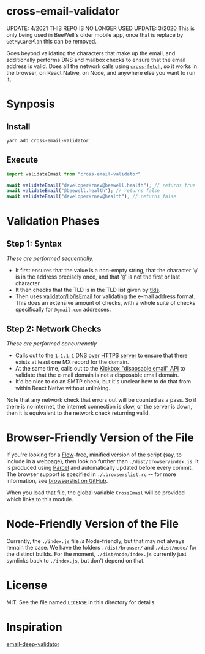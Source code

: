 # cross-email-validator
UPDATE: 4/2021 THIS REPO IS NO LONGER USED
UPDATE: 3/2020 This is only being used in BeeWell's older mobile app, once that is replace by `GetMyCarePlan` this can be removed.

Goes beyond validating the characters that make up the email, and additionally performs DNS and mailbox checks to ensure that the email address is valid. Does all the network calls using [`cross-fetch`](https://github.com/lquixada/cross-fetch), so it works in the browser, on React Native, on Node, and anywhere else you want to run it.

# Synposis

## Install

```bash
yarn add cross-email-validator
```

## Execute

```javascript
import validateEmail from "cross-email-validator"

await validateEmail("developer+rnev@beewell.health"); // returns true
await validateEmail("@beewell.health"); // returns false
await validateEmail("developer+rnev@health"); // returns false
```

# Validation Phases

## Step 1: Syntax

*These are performed sequentially.*

* It first ensures that the value is a non-empty string, that the character '`@`' is in the address precisely once, and that '`@`' is not the first or last character.
* It then checks that the TLD is in the TLD list given by [tlds](https://www.npmjs.com/package/tlds).
* Then uses [validator/lib/isEmail](https://www.npmjs.com/package/validator) for validating the e-mail address format. This does an extensive amount of checks, with a whole suite of checks specifically for `@gmail.com` addresses.

## Step 2: Network Checks

*These are performed concurrenctly.*

* Calls out to [the `1.1.1.1` DNS over HTTPS server](https://developers.cloudflare.com/1.1.1.1/dns-over-https/) to ensure that there exists at least one MX record for the domain.
* At the same time, calls out to the [Kickbox "disposable email" API](https://open.kickbox.com/v1/disposable/beewell.health) to validate that the e-mail domain is not a disposable email domain.
* It'd be nice to do an SMTP check, but it's unclear how to do that from within React Native without unlinking.

Note that any network check that errors out will be counted as a pass. So if there is no internet, the internet connection is slow, or the server is down, then it is equivalent to the network check returning valid.

# Browser-Friendly Version of the File

If you're looking for a [Flow](https://flow.org/en/docs/)-free, minified version of the script (say, to include in a webpage), then look
no further than `./dist/browser/index.js`. It is produced using [Parcel](https://parceljs.org/) and automatically updated before every commit.
The browser support is specified in `./.browserslist.rc` -- for more information, see [browserslist on GitHub](https://github.com/browserslist/browserslist).

When you load that file, the global variable `CrossEmail` will be provided which links to this module.

# Node-Friendly Version of the File

Currently, the `./index.js` file _is_ Node-friendly, but that may not always remain the case. We have the folders `./dist/browser/` and `./dist/node/` for the distinct builds. For the moment, `./dist/node/index.js` currently just symlinks back to `./index.js`, but don't depend
on that.

# License

MIT. See the file named `LICENSE` in this directory for details.

# Inspiration

[email-deep-validator](https://github.com/getconversio/email-deep-validator/)
